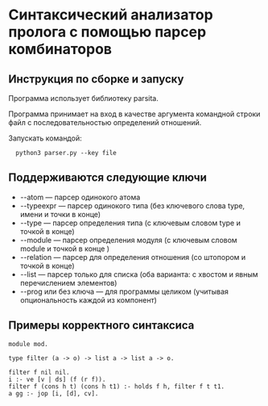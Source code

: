 Синтаксический анализатор пролога с помощью парсер комбинаторов
=============================

Инструкция по сборке и запуску
------------

Программа использует библиотеку parsita.

Программа принимает на вход в качестве аргумента командной строки файл 
с последовательностью определений отношений.

Запускать командой:

      python3 parser.py --key file

Поддерживаются следующие ключи
------------
* --atom — парсер одинокого атома 
* --typeexpr — парсер одинокого типа (без ключевого слова type, имени и точки в конце)
* --type — парсер определения типа (с ключевым словом type и точкой в конце)
* --module — парсер определения модуля (с ключевым словом module и точкой в конце )
* --relation — парсер для определения отношения (со штопором и точкой в конце)
* --list — парсер только для списка (оба варианта: с хвостом и явным перечислением элементов) 
* --prog или без ключа — для программы целиком (учитывая опциональность каждой из компонент)



Примеры корректного синтаксиса
------------
    module mod. 

    type filter (a -> o) -> list a -> list a -> o.
    
    filter f nil nil. 
    i :- ve [v | ds] (f (r f)).
    filter f (cons h t) (cons h t1) :- holds f h, filter f t t1.
    a gg :- jop [i, [d], cv].    


